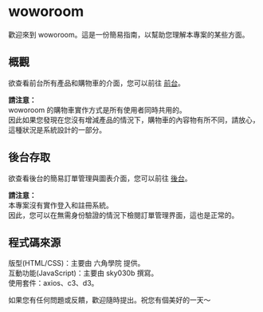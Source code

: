 # woworoom

歡迎來到 woworoom。這是一份簡易指南，以幫助您理解本專案的某些方面。

## 概觀

欲查看前台所有產品和購物車的介面，您可以前往 [前台](https://sky030b.github.io/woworoom/)。  

**請注意：**  
woworoom 的購物車實作方式是所有使用者同時共用的。  
因此如果您發現在您沒有增減產品的情況下，購物車的內容物有所不同，請放心，這種狀況是系統設計的一部分。

## 後台存取

欲查看後台的簡易訂單管理與圖表介面，您可以前往 [後台](https://sky030b.github.io/woworoom/backstage.html/)。

**請注意：**  
本專案沒有實作登入和註冊系統。  
因此，您可以在無需身份驗證的情況下檢閱訂單管理界面，這也是正常的。

## 程式碼來源
版型(HTML/CSS)：主要由 六角學院 提供。  
互動功能(JavaScript)：主要由 sky030b 撰寫。  
使用套件：axios、c3、d3。  

如果您有任何問題或反饋，歡迎隨時提出。祝您有個美好的一天～
